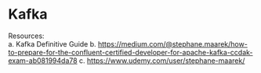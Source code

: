 # Kafka
Resources:  
a. Kafka Definitive Guide
b. https://medium.com/@stephane.maarek/how-to-prepare-for-the-confluent-certified-developer-for-apache-kafka-ccdak-exam-ab081994da78
c. https://www.udemy.com/user/stephane-maarek/

